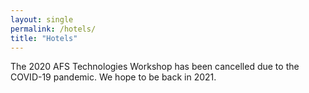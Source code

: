 ```yaml
---
layout: single
permalink: /hotels/
title: "Hotels"
---
```


The 2020 AFS Technologies Workshop has been cancelled due to the COVID-19
pandemic. We hope to be back in 2021.
